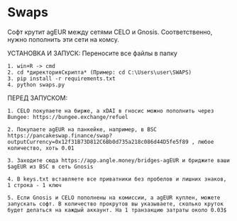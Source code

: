 # Swaps

Софт крутит agEUR между сетями CELO и Gnosis. Соответственно, нужно пополнить эти сети на комсу.

УСТАНОВКА И ЗАПУСК:
    Переносите все файлы в папку
    
    1. win+R -> cmd
    2. cd *директорияСкрипта* (Пример: cd C:\Users\user\SWAPS)
    3. pip install -r requirements.txt
    4. python swaps.py

ПЕРЕД ЗАПУСКОМ:
    
    1. CELO покупаете на бирже, а xDAI в гносис можно пополнить через Bungee: https://bungee.exchange/refuel

    2. Покупаете agEUR на панкейке, например, в BSC https://pancakeswap.finance/swap?outputCurrency=0x12f31B73D812C6Bb0d735a218c086d44D5fe5f89 , любое количество, хоть 0.01

    3. Заходите сюда https://app.angle.money/bridges-agEUR и бриджите ваши $agEUR из BSC в сеть Gnosis

    4. В keys.txt вставляете все приватники без пробелов и лишних знаков, 1 строка - 1 ключ

    5. Если Gnosis и CELO пополнены на комиссии, а agEUR куплен, можете запускать софт. В количество прокрутов вы указываете, сколько круток будет делаться на каждый аккаунт. На 1 транзакцию затраты около 0.03$

